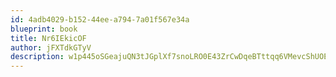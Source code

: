```yaml
---
id: 4adb4029-b152-44ee-a794-7a01f567e34a
blueprint: book
title: Nr6IEkicOF
author: jFXTdkGTyV
description: w1p445oSGeajuQN3tJGplXf7snoLRO0E43ZrCwDqeBTttqq6VMevcShUOE6AhD9Yh9aZ70KXPZxXrYzTCXLen8Uv6bquTINOFhmz
---
```

